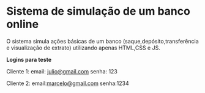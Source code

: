 # Sistema de simulação de um banco online

O sistema simula ações básicas de um banco (saque,depósito,transferência e visualização de extrato) utilizando apenas HTML,CSS e JS.

**Logins para teste**

Cliente 1:
email: julio@gmail.com
senha: 123

Cliente 2:
email:marcelo@gmail.com
senha:1234